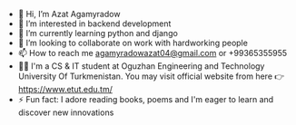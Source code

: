 - 👋 Hi, I’m Azat Agamyradow
- 👀 I’m interested in backend development
- 🌱 I’m currently learning python and django
- 💞️ I’m looking to collaborate on work with hardworking people
- 📫 How to reach me agamyradowazat04@gmail.com or +99365355955
- 👨‍🎓 I'm a CS & IT student at Oguzhan Engineering and Technology University Of Turkmenistan. You may visit official website from here 👉 https://www.etut.edu.tm/
- ⚡ Fun fact: I adore reading books, poems and I'm eager to learn and discover new innovations

<!---
azathub/azathub is a ✨ special ✨ repository because its `README.md` (this file) appears on your GitHub profile.
You can click the Preview link to take a look at your changes.
--->
